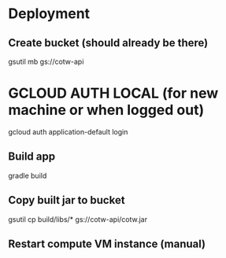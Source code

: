 # Deployment

## Create bucket (should already be there)
gsutil mb gs://cotw-api

# GCLOUD AUTH LOCAL (for new machine or when logged out)
gcloud auth application-default login

## Build app
gradle build

## Copy built jar to bucket
gsutil cp build/libs/* gs://cotw-api/cotw.jar

## Restart compute VM instance (manual)

